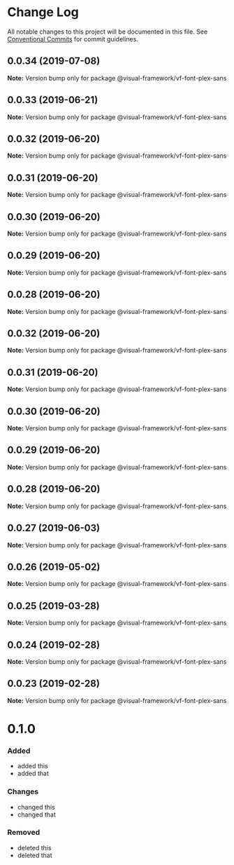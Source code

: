 # Change Log

All notable changes to this project will be documented in this file.
See [Conventional Commits](https://conventionalcommits.org) for commit guidelines.

## 0.0.34 (2019-07-08)

**Note:** Version bump only for package @visual-framework/vf-font-plex-sans





## 0.0.33 (2019-06-21)

**Note:** Version bump only for package @visual-framework/vf-font-plex-sans





## 0.0.32 (2019-06-20)

**Note:** Version bump only for package @visual-framework/vf-font-plex-sans





## 0.0.31 (2019-06-20)

**Note:** Version bump only for package @visual-framework/vf-font-plex-sans





## 0.0.30 (2019-06-20)

**Note:** Version bump only for package @visual-framework/vf-font-plex-sans





## 0.0.29 (2019-06-20)

**Note:** Version bump only for package @visual-framework/vf-font-plex-sans





## 0.0.28 (2019-06-20)

**Note:** Version bump only for package @visual-framework/vf-font-plex-sans





## 0.0.32 (2019-06-20)

**Note:** Version bump only for package @visual-framework/vf-font-plex-sans





## 0.0.31 (2019-06-20)

**Note:** Version bump only for package @visual-framework/vf-font-plex-sans





## 0.0.30 (2019-06-20)

**Note:** Version bump only for package @visual-framework/vf-font-plex-sans





## 0.0.29 (2019-06-20)

**Note:** Version bump only for package @visual-framework/vf-font-plex-sans





## 0.0.28 (2019-06-20)

**Note:** Version bump only for package @visual-framework/vf-font-plex-sans





## 0.0.27 (2019-06-03)

**Note:** Version bump only for package @visual-framework/vf-font-plex-sans





## 0.0.26 (2019-05-02)

**Note:** Version bump only for package @visual-framework/vf-font-plex-sans





## 0.0.25 (2019-03-28)

**Note:** Version bump only for package @visual-framework/vf-font-plex-sans





## 0.0.24 (2019-02-28)

**Note:** Version bump only for package @visual-framework/vf-font-plex-sans





## 0.0.23 (2019-02-28)

**Note:** Version bump only for package @visual-framework/vf-font-plex-sans





# 0.1.0

### Added
- added this
- added that

### Changes

- changed this
- changed that

### Removed

- deleted this
- deleted that
